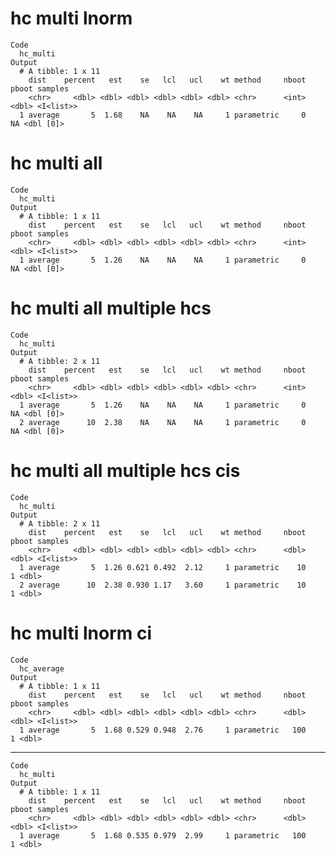# hc multi lnorm

    Code
      hc_multi
    Output
      # A tibble: 1 x 11
        dist    percent   est    se   lcl   ucl    wt method     nboot pboot samples  
        <chr>     <dbl> <dbl> <dbl> <dbl> <dbl> <dbl> <chr>      <int> <dbl> <I<list>>
      1 average       5  1.68    NA    NA    NA     1 parametric     0    NA <dbl [0]>

# hc multi all

    Code
      hc_multi
    Output
      # A tibble: 1 x 11
        dist    percent   est    se   lcl   ucl    wt method     nboot pboot samples  
        <chr>     <dbl> <dbl> <dbl> <dbl> <dbl> <dbl> <chr>      <int> <dbl> <I<list>>
      1 average       5  1.26    NA    NA    NA     1 parametric     0    NA <dbl [0]>

# hc multi all multiple hcs

    Code
      hc_multi
    Output
      # A tibble: 2 x 11
        dist    percent   est    se   lcl   ucl    wt method     nboot pboot samples  
        <chr>     <dbl> <dbl> <dbl> <dbl> <dbl> <dbl> <chr>      <int> <dbl> <I<list>>
      1 average       5  1.26    NA    NA    NA     1 parametric     0    NA <dbl [0]>
      2 average      10  2.38    NA    NA    NA     1 parametric     0    NA <dbl [0]>

# hc multi all multiple hcs cis

    Code
      hc_multi
    Output
      # A tibble: 2 x 11
        dist    percent   est    se   lcl   ucl    wt method     nboot pboot samples  
        <chr>     <dbl> <dbl> <dbl> <dbl> <dbl> <dbl> <chr>      <dbl> <dbl> <I<list>>
      1 average       5  1.26 0.621 0.492  2.12     1 parametric    10     1 <dbl>    
      2 average      10  2.38 0.930 1.17   3.60     1 parametric    10     1 <dbl>    

# hc multi lnorm ci

    Code
      hc_average
    Output
      # A tibble: 1 x 11
        dist    percent   est    se   lcl   ucl    wt method     nboot pboot samples  
        <chr>     <dbl> <dbl> <dbl> <dbl> <dbl> <dbl> <chr>      <dbl> <dbl> <I<list>>
      1 average       5  1.68 0.529 0.948  2.76     1 parametric   100     1 <dbl>    

---

    Code
      hc_multi
    Output
      # A tibble: 1 x 11
        dist    percent   est    se   lcl   ucl    wt method     nboot pboot samples  
        <chr>     <dbl> <dbl> <dbl> <dbl> <dbl> <dbl> <chr>      <dbl> <dbl> <I<list>>
      1 average       5  1.68 0.535 0.979  2.99     1 parametric   100     1 <dbl>    

